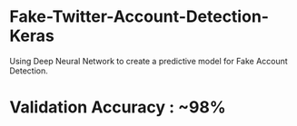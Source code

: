 # Fake-Twitter-Account-Detection-Keras
Using Deep Neural Network to create a predictive model for Fake Account Detection.

# Validation Accuracy : ~98%

